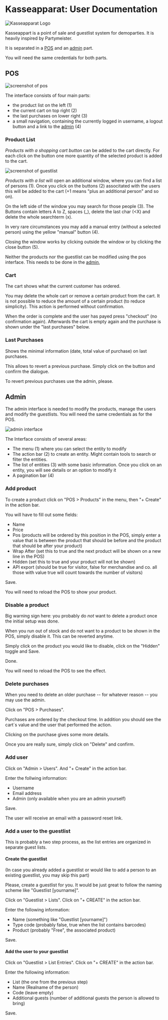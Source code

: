 # Kasseapparat: User Documentation

![Kasseapparat Logo](kasseapparat.svg)

Kasseappart is a point of sale and guestlist system for demoparties. It is heavily inspired by Partymeister.

It is separated in a [POS](#pos) and an [admin](#admin) part. 

You will need the same credentials for both parts.

<div class="page-break"></div>

## <a name="pos">POS</a>

![screenshot of pos](pos.png)

The interface consists of four main parts:

- the product list on the left (1)
- the current cart on top right (2)
- the last purchases on lower right (3)
- a small navigation, containing the currently logged in username, a logout button and a link to the [admin](#admin) (4)

### Product List

*Products with a shopping cart button* can be added to the cart directly. For each click on the button one more quantity of the selected product is added to the cart.

![screenshot of guestlist](pos-list.png)

*Products with a list* will open an additional window, where you can find a list of persons (1). Once you click on the buttons (2) associtated with the users this will be added to the cart (+1 means "plus an additional person" and so on). 

On the left side of the window you may search for those people (3). The Buttons contain letters A to Z, spaces (_), delete the last char (<X) and delete the whole searchterm (x).

In very rare circumstances you may add a manual entry (without a selected person) using the yellow "manual" button (4).

Closing the window works by clicking outside the window or by clicking the close button (5).

Neither the products nor the guestlist can be modified using the pos interface. This needs to be done in the [admin](#admin),

### Cart

The cart shows what the current customer has ordered. 

You may delete the whole cart or remove a certain product from the cart. It is not possible to reduce the amount of a certain product (to reduce simplicity). This action is performed without confirmation.

When the order is complete and the user has payed press "checkout" (no confirmation again). Afterwards the cart is empty again and the purchase is shown under the "last purchases" below. 

### Last Purchases

Shows the minimal information (date, total value of purchase) on last purchases. 

This allows to revert a previous purchase. Simply click on the button and confirm the dialogue.

To revert previous purchases use the admin, please.

<div class="page-break"></div>

## <a name="admin">Admin</a>

The admin interface is needed to modify the products, manage the users and modify the guestlists. You will need the same credentials as for the POS. 

![admin interface](admin.png)

The Interface consists of several areas:

- The menu (1) where you can select the entity to modify
- The action bar (2) to create an entity. Might contain tools to search or filter the entities. 
- The list of entities (3) with some basic information. Once you click on an entity, you will see details or an option to modify it
- A pagination bar (4)

### Add product

To create a product click on "POS > Products" in the menu, then "+ Create" in the action bar.

You will have to fill out some fields:

- Name
- Price 
- Pos (products will be ordered by this position in the POS, simply enter a value that is between the product that should be before and the product that should be after your product)
- Wrap After (set this to true and the next product will be shown on a new line in the POS)
- Hidden (set this to true and your product will not be shown)
- API export (should be true for visitor, false for merchandise and co. all those with value true will count towards the number of visitors)

Save. 

You will need to reload the POS to show your product.

### Disable a product

Big warning sign here: you probably do *not* want to delete a product once the initial setup was done. 

When you run out of stock and do not want to a product to be shown in the POS, simply disable it. This can be reverted anytime. 

Simply click on the product you would like to disable, click on the "Hidden" toggle and Save.

Done. 

You will need to reload the POS to see the effect.

### Delete purchases

When you need to delete an older purchase -- for whatever reason -- you may use the admin.

Click on "POS > Purchases". 

Purchases are ordered by the checkout time. In addition you should see the cart´s value and the user that performed the action.

Clicking on the purchase gives some more details.

Once you are really sure, simply click on "Delete" and confirm.

### Add user

Click on "Admin > Users". And "+ Create" in the action bar.

Enter the follwing information:

- Username 
- Email address
- Admin (only available when you are an admin yourself)

Save. 

The user will receive an email with a password reset link.

### Add a user to the guestlist

This is probably a two step process, as the list entries are organized in separate guest lists.

#### Create the guestlist

(In case you already added a guestlist or would like to add a person to an existing guestlist, you may skip this part)

Please, create a guestlist for you. It would be just great to follow the naming scheme like "Guestlist [yourname]".

Click on "Guestlist > Lists". Click on "+ CREATE" in the action bar.

Enter the following information:

- Name (something like "Guestlist [yourname]")
- Type code (probably false, true when the list contains barcodes)
- Product (probably "Free", the associated product)

Save. 

#### Add the user to your guestlist

Click on "Guestlist > List Entries". Click on "+ CREATE" in the action bar.

Enter the following information:

- List (the one from the previous step)
- Name (Realname of the person)
- Code (leave empty)
- Additional guests (number of additional guests the person is allowed to bring)

Save. 